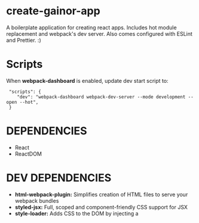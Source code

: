 # create-gainor-app

A boilerplate application for creating react apps. Includes hot module replacement and webpack's dev server. Also comes configured with ESLint and Prettier. :)

# Scripts

When **webpack-dashboard** is enabled, update dev start script to:

```javscript
 "scripts": {
    "dev": "webpack-dashboard webpack-dev-server --mode development --open --hot",
 }
```

# DEPENDENCIES

* React
* ReactDOM

# DEV DEPENDENCIES

* **html-webpack-plugin:** Simplifies creation of HTML files to serve your webpack bundles
* **styled-jsx:** Full, scoped and component-friendly CSS support for JSX
* **style-loader:** Adds CSS to the DOM by injecting a <style> tag
* **css-loader:** interprets @import and url() like import/require() and will resolve them.
* **file-loader:** instructs webpack to emit the required object as file and to return its public URL
* **image-webpack-loader:** Minify PNG, JPEG, GIF, SVG and WEBP images with imagemin
* **webpack-dashboard:** A CLI dashboard for webpack dev server
* **clean-webpack-plugin:** A webpack plugin to remove your build folder(s) before building
* **friendly-errors-webpack-plugin:** Recognizes certain classes of webpack errors and cleans, aggregates and prioritizes them to provide a better Developer Experience.

## webpack

To compile & bundle assets together into one file to serve to the browser

* **webpack:**
* **webpack-dev-server:**
  Use webpack with a development server that provides live reloading. This should be used for development only.
* **webpack-cli:** allows me to run webpack commands. Will use for the build script
* **dotenv-webpack:** dotenv-webpack wraps dotenv and Webpack.DefinePlugin. As such, it does a text replace in the resulting bundle for any instances of process.env.
* **webpack-manifest-plugin:** will generate a manifest.json file in your root output directory with a mapping of all source file names to their corresponding output file
* **extract-text-webpack-plugin@next:** Extract text from a bundle, or bundles, into a separate file: instead of inlining the CSS in JS, we create a separate style.css file that loads in parallel.

## babel

Turn ES6 (classes, imports, etc..) code into readable vanilla ES5

* **babel-core:** Babel compiler core.
* **babel-loader:** This package allows transpiling JavaScript files using Babel and webpack.
* **babel-preset-env:** Babel preset that automatically determines the Babel plugins you need based on your supported environments. Compiles ES6 and beyond.
* **babel-preset-react:** Transform JSX
* **babel-plugin-transform-class-properties:** https://reactjs.org/docs/handling-events.html
* **babel-plugin-transform-object-rest-spread:** Transform rest properties for object destructuring assignment and spread properties for object literals

## INSTALL

npm i react react-dom prop-types styled-jsx dotenv-webpack

### webpack

npm i -D webpack webpack-dev-server webpack-cli css-loader style-loader html-webpack-plugin image-webpack-loader file-loader clean-webpack-plugin extract-text-webpack-plugin@next

### babel

npm i -D babel-core babel-loader babel-preset-env babel-preset-react babel-plugin-transform-class-properties babel-plugin-transform-object-rest-spread
